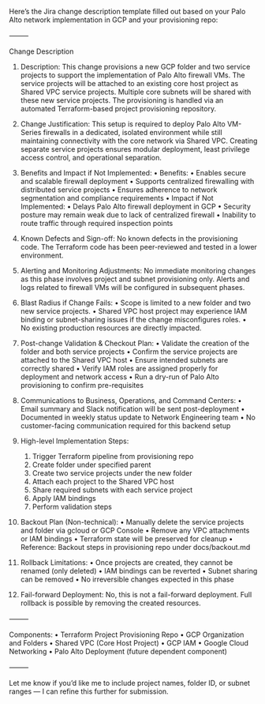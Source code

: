 Here’s the Jira change description template filled out based on your Palo Alto network implementation in GCP and your provisioning repo:

⸻

Change Description

1. Description:
This change provisions a new GCP folder and two service projects to support the implementation of Palo Alto firewall VMs. The service projects will be attached to an existing core host project as Shared VPC service projects. Multiple core subnets will be shared with these new service projects. The provisioning is handled via an automated Terraform-based project provisioning repository.

2. Change Justification:
This setup is required to deploy Palo Alto VM-Series firewalls in a dedicated, isolated environment while still maintaining connectivity with the core network via Shared VPC. Creating separate service projects ensures modular deployment, least privilege access control, and operational separation.

3. Benefits and Impact if Not Implemented:
	•	Benefits:
	•	Enables secure and scalable firewall deployment
	•	Supports centralized firewalling with distributed service projects
	•	Ensures adherence to network segmentation and compliance requirements
	•	Impact if Not Implemented:
	•	Delays Palo Alto firewall deployment in GCP
	•	Security posture may remain weak due to lack of centralized firewall
	•	Inability to route traffic through required inspection points

4. Known Defects and Sign-off:
No known defects in the provisioning code. The Terraform code has been peer-reviewed and tested in a lower environment.

5. Alerting and Monitoring Adjustments:
No immediate monitoring changes as this phase involves project and subnet provisioning only. Alerts and logs related to firewall VMs will be configured in subsequent phases.

6. Blast Radius if Change Fails:
	•	Scope is limited to a new folder and two new service projects.
	•	Shared VPC host project may experience IAM binding or subnet-sharing issues if the change misconfigures roles.
	•	No existing production resources are directly impacted.

7. Post-change Validation & Checkout Plan:
	•	Validate the creation of the folder and both service projects
	•	Confirm the service projects are attached to the Shared VPC host
	•	Ensure intended subnets are correctly shared
	•	Verify IAM roles are assigned properly for deployment and network access
	•	Run a dry-run of Palo Alto provisioning to confirm pre-requisites

8. Communications to Business, Operations, and Command Centers:
	•	Email summary and Slack notification will be sent post-deployment
	•	Documented in weekly status update to Network Engineering team
	•	No customer-facing communication required for this backend setup

9. High-level Implementation Steps:
	1.	Trigger Terraform pipeline from provisioning repo
	2.	Create folder under specified parent
	3.	Create two service projects under the new folder
	4.	Attach each project to the Shared VPC host
	5.	Share required subnets with each service project
	6.	Apply IAM bindings
	7.	Perform validation steps

10. Backout Plan (Non-technical):
	•	Manually delete the service projects and folder via gcloud or GCP Console
	•	Remove any VPC attachments or IAM bindings
	•	Terraform state will be preserved for cleanup
	•	Reference: Backout steps in provisioning repo under docs/backout.md

11. Rollback Limitations:
	•	Once projects are created, they cannot be renamed (only deleted)
	•	IAM bindings can be reverted
	•	Subnet sharing can be removed
	•	No irreversible changes expected in this phase

12. Fail-forward Deployment:
No, this is not a fail-forward deployment. Full rollback is possible by removing the created resources.

⸻

Components:
	•	Terraform Project Provisioning Repo
	•	GCP Organization and Folders
	•	Shared VPC (Core Host Project)
	•	GCP IAM
	•	Google Cloud Networking
	•	Palo Alto Deployment (future dependent component)

⸻

Let me know if you’d like me to include project names, folder ID, or subnet ranges — I can refine this further for submission.
